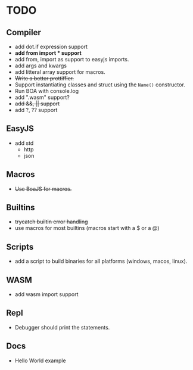 # TODO

## Compiler
- add dot.if expression support
- **add from import * support**
- add from, import as support to easyjs imports.
- add args and kwargs
- add litteral array support for macros.
- ~~Write a better prettiffier.~~
- Support instantiating classes and struct using the `Name()` constructor.
- Run BOA with console.log
- add ".wasm" support?
- ~~add &&, || support~~
- add ?, ?? support

## EasyJS
- add std
    - http
    - json

## Macros
- ~~Use BoaJS for macros.~~

## Builtins
- ~~trycatch builtin error handling~~
- use macros for most builtins (macros start with a $ or a @)

## Scripts
- add a script to build binaries for all platforms (windows, macos, linux).

## WASM
- add wasm import support

## Repl
- Debugger should print the statements.

## Docs
- Hello World example